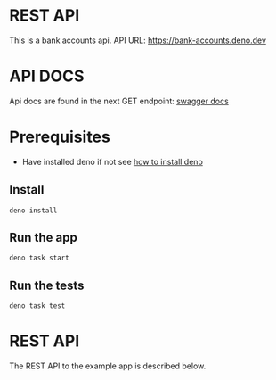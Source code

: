 # REST API

This is a bank accounts api. API URL: https://bank-accounts.deno.dev

# API DOCS

Api docs are found in the next GET endpoint:
[swagger docs](https://bank-accounts.deno.dev/docs)

# Prerequisites

- Have installed deno if not see
  [how to install deno](https://docs.deno.com/runtime/getting_started/installation/)

## Install

    deno install

## Run the app

    deno task start

## Run the tests

    deno task test

# REST API

The REST API to the example app is described below.
